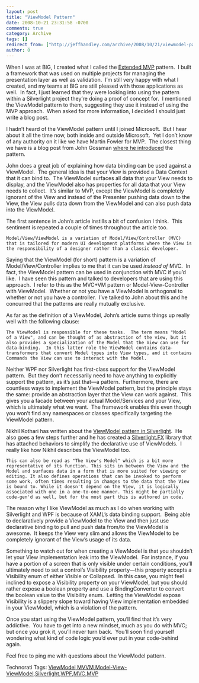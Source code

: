 ```yaml
---
layout: post
title: "ViewModel Pattern"
date: 2008-10-21 23:31:58 -0700
comments: true
category: Archive
tags: []
redirect_from: ["http://jeffhandley.com/archive/2008/10/21/viewmodel-pattern.aspx"]
author: 0
---
```

<!-- more -->
<p>When I was at BIG, I created what I called the <a href="http://jeffhandley.com/ExtendedMVP" target="_blank">Extended MVP</a> pattern.  I built a framework that was used on multiple projects for managing the presentation layer as well as validation.  I’m still very happy with what I created, and my teams at BIG are still pleased with those applications as well.  In fact, I just learned that they were looking into using the pattern within a Silverlight project they’re doing a proof of concept for.  I mentioned the ViewModel pattern to them, suggesting they use it instead of using the MVP approach.  When asked for more information, I decided I should just write a blog post.</p>  <p>I hadn’t heard of the ViewModel pattern until I joined Microsoft.  But I hear about it all the time now, both inside and outside Microsoft.  Yet I don’t know of any authority on it like we have Martin Fowler for MVP.  The closest thing we have is a blog post from John Gossman <a href="http://blogs.msdn.com/johngossman/archive/2005/10/08/478683.aspx" target="_blank">where he introduced</a> the pattern.</p>  <p>John does a great job of explaining how data binding can be used against a ViewModel.  The general idea is that your View is provided a Data Context that it can bind to.  The ViewModel surfaces all data that your View needs to display, and the ViewModel also has properties for all data that your View needs to collect.  It’s similar to MVP, except the ViewModel is completely ignorant of the View and instead of the Presenter pushing data down to the View, the View pulls data down from the ViewModel and can also push data into the ViewModel.</p>  <p>The first sentence in John’s article instills a bit of confusion I think.  This sentiment is repeated a couple of times throughout the article too.</p>  <p><code>Model/View/ViewModel is a variation of Model/View/Controller (MVC) that is tailored for modern UI development platforms where the View is the responsibility of a designer rather than a classic developer.</code></p>  <p>Saying that the ViewModel (for short) pattern is a variation of Model/View/Controller implies to me that it can be used <em>instead of</em> MVC.  In fact, the ViewModel pattern can be used in conjunction with MVC if you’d like.  I have seen this pattern and talked to developers that are using this approach.  I refer to this as the MVC+VM pattern or Model-View-Controller with ViewModel.  Whether or not you have a ViewModel is orthogonal to whether or not you have a controller.  I’ve talked to John about this and he concurred that the patterns are really mutually exclusive.</p>  <p>As far as the definition of a ViewModel, John’s article sums things up really well with the following clause:</p>  <p><code>The ViewModel is responsible for these tasks.  The term means "Model of a View", and can be thought of as abstraction of the view, but it also provides a specialization of the Model that the View can use for data-binding.  In this latter role the ViewModel contains data-transformers that convert Model types into View types, and it contains Commands the View can use to interact with the Model. </code></p>  <p>Neither WPF nor Silverlight has first-class support for the ViewModel pattern.  But they don’t necessarily need to have anything to explicitly support the pattern, as it’s just that—a pattern.  Furthermore, there are countless ways to implement the ViewModel pattern, but the principle stays the same: provide an abstraction layer that the View can work against.  This gives you a facade between your actual Model/Services and your View, which is ultimately what we want.  The framework enables this even though you won’t find any namespaces or classes specifically targeting the ViewModel pattern.</p>  <p>Nikhil Kothari has written about the <a href="http://www.nikhilk.net/Silverlight-ViewModel-Pattern.aspx" target="_blank">ViewModel pattern in Silverlight</a>.  He also goes a few steps further and he has created a <a href="http://www.nikhilk.net/Content/Posts/SilverlightFX/SilverlightFX.zip" target="_blank">Silverlight.FX</a> library that has attached behaviors to simplify the declarative use of ViewModels.  I really like how Nikhil describes the ViewModel too.</p>  <p><code>This can also be read as "The View's Model" which is a bit more representative of its function. This sits in between the View and the Model and surfaces data in a form that is more suited for viewing or editing. It also defines operations that can be invoked to perform some work, often times resulting in changes to the data that the View is bound to. While it doesn't depend on the View, it is logically associated with one in a one-to-one manner. This might be partially code-gen'd as well, but for the most part this is authored in code.</code></p>  <p>The reason why I like ViewModel as much as I do when working with Silverlight and WPF is because of XAML’s data binding support.  Being able to declaratively provide a ViewModel to the View and then just use declarative binding to pull and push data from/to the ViewModel is awesome.  It keeps the View very slim and allows the ViewModel to be completely ignorant of the View’s usage of its data.</p>  <p>Something to watch out for when creating a ViewModel is that you shouldn’t let your View implementation leak into the ViewModel.  For instance, if you have a portion of a screen that is only visible under certain conditions, you’ll ultimately need to set a control’s Visibility property—this property accepts a Visibility enum of either Visible or Collapsed.  In this case, you might feel inclined to expose a Visibility property on your ViewModel, but you should rather expose a boolean property and use a BindingConverter to convert the boolean value to the Visibility enum.  Letting the ViewModel expose Visibility is a slippery slope toward having View implementation embedded in your ViewModel, which is a violation of the pattern.</p>  <p>Once you start using the ViewModel pattern, you’ll find that it’s very addictive.  You have to get into a new mindset, much as you do with MVC; but once you grok it, you’ll never turn back.  You’ll soon find yourself wondering what kind of code logic you’d ever put in your code-behind again.</p>  <p>Feel free to ping me with questions about the ViewModel pattern.</p>  <div class="wlWriterEditableSmartContent" id="scid:0767317B-992E-4b12-91E0-4F059A8CECA8:ee8b8e15-bebc-4fed-98e6-3d0c981bf347" style="padding-right: 0px; display: inline; padding-left: 0px; float: none; padding-bottom: 0px; margin: 0px; padding-top: 0px">Technorati Tags: <a href="http://technorati.com/tags/ViewModel" rel="tag">ViewModel</a>,<a href="http://technorati.com/tags/MVVM" rel="tag">MVVM</a>,<a href="http://technorati.com/tags/Model-View-ViewModel" rel="tag">Model-View-ViewModel</a>,<a href="http://technorati.com/tags/Silverlight" rel="tag">Silverlight</a>,<a href="http://technorati.com/tags/WPF" rel="tag">WPF</a>,<a href="http://technorati.com/tags/MVC" rel="tag">MVC</a>,<a href="http://technorati.com/tags/MVP" rel="tag">MVP</a></div>

